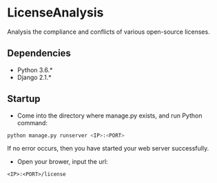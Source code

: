 # LicenseAnalysis
Analysis the compliance and conflicts of various open-source licenses.
## Dependencies
* Python 3.6.*
* Django 2.1.*
## Startup
* Come into the directory where manage.py exists, and run Python command:
```Python
python manage.py runserver <IP>:<PORT>
```
If no error occurs, then you have started your web server successfully.<br>
* Open your brower, input the url:
```
<IP>:<PORT>/license
```
